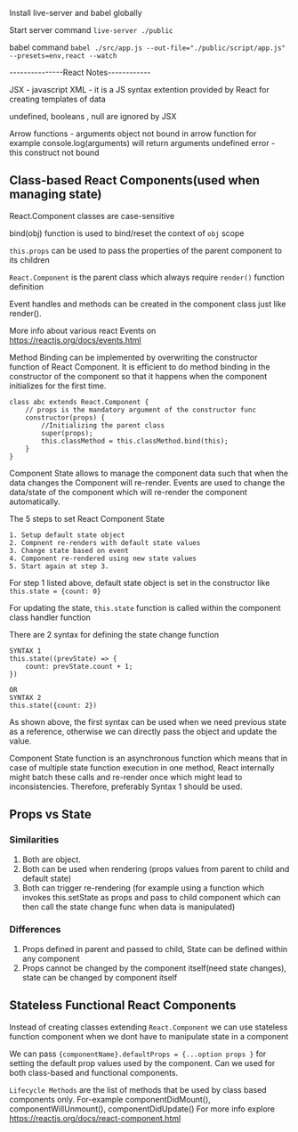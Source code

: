 Install live-server and babel globally

Start server command `live-server ./public`

babel command `babel ./src/app.js --out-file="./public/script/app.js" --presets=env,react --watch`

---------------React Notes------------

JSX - javascript XML - it is a JS syntax extention provided by React for creating templates of data 

undefined, booleans , null are ignored by JSX

Arrow functions - arguments object not bound in arrow function for example console.log(arguments) will return arguments undefined error
	- this construct not bound

## Class-based React Components(used when managing state)
React.Component classes are case-sensitive

bind(obj) function is used to bind/reset the context of `obj` scope 

`this.props` can be used to pass the properties of the parent component to its children

`React.Component` is the parent class which always require `render()` function definition

Event handles and methods can be created in the component class just like render().

More info about various react Events on https://reactjs.org/docs/events.html

Method Binding can be implemented by overwriting the constructor function of React Component.
It is efficient to do method binding in the constructor of the component so that it happens when the component
initializes for the first time.
```
class abc extends React.Component {
    // props is the mandatory argument of the constructor func
    constructor(props) {
        //Initializing the parent class
        super(props);
        this.classMethod = this.classMethod.bind(this);
    }
}
```

Component State allows to manage the component data such that when the data changes 
the Component will re-render. Events are used to change the data/state of the component which
will re-render the component automatically. 

The 5 steps to set React Component State
```
1. Setup default state object
2. Compnent re-renders with default state values
3. Change state based on event
4. Component re-rendered using new state values
5. Start again at step 3.
```
For step 1 listed above, default state object is set in the constructor like
`this.state = {count: 0}`

For updating the state, `this.state` function is called within the component class handler function

There are 2 syntax for defining the state change function

```
SYNTAX 1
this.state((prevState) => {
    count: prevState.count + 1;
})

OR
SYNTAX 2
this.state({count: 2})

```
As shown above,  the first syntax can be used when we need previous state as a reference,
otherwise we can directly pass the object and update the value.

Component State function is an asynchronous function which means that in case of multiple state function execution in one method,
React internally might batch these calls and re-render once which might lead to inconsistencies.
Therefore, preferably Syntax 1 should be used. 

## Props vs State
### Similarities
1. Both are object.
2. Both can be used when rendering (props values from parent to child and default state)
3. Both can trigger re-rendering (for example using a function which invokes this.setState
    as props and pass to child component which can then call the state change func when data is manipulated)
### Differences
1. Props defined in parent and passed to child, State can be defined within any component
2. Props cannot be changed by the component itself(need state changes), state can be changed by component itself

## Stateless Functional React Components
Instead of creating classes extending `React.Component` we can use stateless function component
when we dont have to manipulate state in a component

We can pass `{componentName}.defaultProps = {...option props }` for setting the default prop values used by the component.
Can we used for both class-based and functional components. 

`Lifecycle Methods` are the list of methods that be used by class based components only.
For-example componentDidMount(), componentWillUnmount(), componentDidUpdate()
For more info explore https://reactjs.org/docs/react-component.html